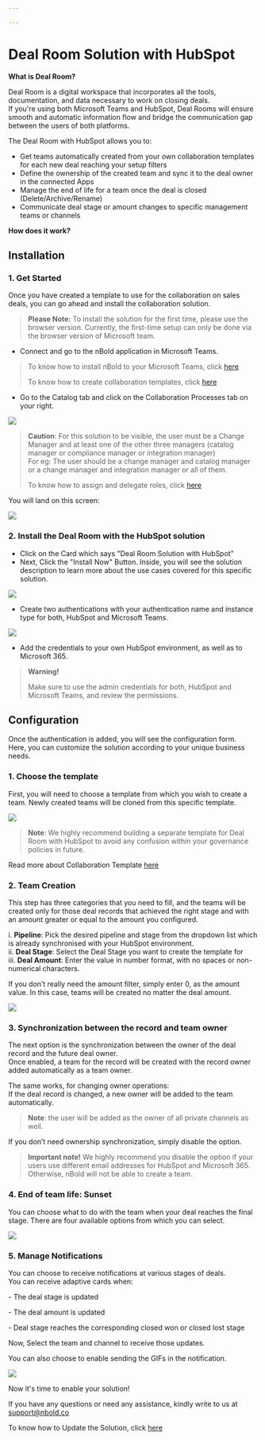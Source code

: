 ```yaml
---

---
```

# Deal Room Solution with HubSpot

  
**What is Deal Room?**

Deal Room is a digital workspace that incorporates all the tools, documentation, and data necessary to work on closing deals.  
If you're using both Microsoft Teams and HubSpot, Deal Rooms will ensure smooth and automatic information flow and bridge the communication gap between the users of both platforms.

The Deal Room with HubSpot allows you to:

* Get teams automatically created from your own collaboration templates for each new deal reaching your setup filters
* Define the ownership of the created team and sync it to the deal owner in the connected Apps
* Manage the end of life for a team once the deal is closed (Delete/Archive/Rename)
* Communicate deal stage or amount changes to specific management teams or channels

**How does it work?**

## Installation

### 1. **Get Started**

Once you have created a template to use for the collaboration on sales deals, you can go ahead and install the collaboration solution.

> **Please Note:** To install the solution for the first time, please use the browser version. Currently, the first-time setup can only be done via the browser version of Microsoft team.

* Connect and go to the nBold application in Microsoft Teams.

> To know how to install nBold to your Microsoft Teams, click [here](/administrator-guide/Installation)
>
> To know how to create collaboration templates, click [here](/catalog-manager-guide/collaboration-templates/create-a-new-collaboration-template)

* Go to the Catalog tab and click on the Collaboration Processes tab on your right.

![](/media/screenshot-2022-11-07-at-15-52-01.png)

> **Caution**: For this solution to be visible, the user must be a Change Manager and at least one of the other three managers (catalog manager or compliance manager or integration manager)  
> For eg: The user should be a change manager and catalog manager or a change manager and integration manager or all of them.
>
> To know how to assign and delegate roles, click [here](https://docs.nbold.co/administrator-guide/delegate-template-catalog-administration.html)

You will land on this screen:

![](/media/screenshot-2022-11-07-at-15-30-31.png)

### 2. **Install the Deal Room with the HubSpot solution**

* Click on the Card which says "Deal Room Solution with HubSpot"
* Next, Click the "Install Now" Button. Inside, you will see the solution description to learn more about the use cases covered for this specific solution.

![](/media/screenshot-2022-11-07-at-15-32-10.png)

* Create two authentications with your authentication name and instance type for both, HubSpot and Microsoft Teams.

![](/media/screenshot-2022-11-07-at-15-34-26.png)

* Add the credentials to your own HubSpot environment, as well as to Microsoft 365.

> **Warning!**
>
> Make sure to use the admin credentials for both, HubSpot and Microsoft Teams, and review the permissions.

## Configuration

Once the authentication is added, you will see the configuration form.  
Here, you can customize the solution according to your unique business needs.

### 1. **Choose the template**

First, you will need to choose a template from which you wish to create a team.  Newly created teams will be cloned from this specific template.

![](https://user-images.githubusercontent.com/112711544/199476804-1e1f31b4-9c84-4046-aa79-d59dc45c1bc6.png)

> **Note**: We highly recommend building a separate template for Deal Room with HubSpot to avoid any confusion within your governance policies in future.

Read more about Collaboration Template [here](/catalog-manager-guide/collaboration-templates/create-a-new-collaboration-template.html#_1-create-a-team-that-will-be-the-original-team-for-the-template)

### 2. **Team Creation**

This step has three categories that you need to fill, and the teams will be created only for those deal records that achieved the right stage and with an amount greater or equal to the amount you configured.

i. **Pipeline**: Pick the desired pipeline and stage from the dropdown list which is already synchronised with your HubSpot environment.  
ii. **Deal Stage**: Select the Deal Stage you want to create the template for  
iii. **Deal Amount**: Enter the value in number format, with no spaces or non-numerical characters.

If you don’t really need the amount filter, simply enter 0, as the amount value. In this case, teams will be created no matter the deal amount.

![](https://user-images.githubusercontent.com/112711544/199488873-c0383d14-7b70-47bb-bd56-75aeb647080e.png)

### 3. **Synchronization between the record and team owner**

The next option is the synchronization between the owner of the deal record and the future deal owner.  
Once enabled, a team for the record will be created with the record owner added automatically as a team owner.

The same works, for changing owner operations:  
If the deal record is changed, a new owner will be added to the team automatically.

> **Note**: the user will be added as the owner of all private channels as well.

If you don’t need ownership synchronization, simply disable the option.

> **Important note!** We highly recommend you disable the option if your users use different email addresses for HubSpot and Microsoft 365. Otherwise, nBold will not be able to create a team.

### 4. **End of team life: Sunset**

You can choose what to do with the team when your deal reaches the final stage. There are four available options from which you can select.

![](/media/screenshot-2022-11-03-at-11-00-30.png)

### 5. **Manage Notifications**

You can choose to receive notifications at various stages of deals.  
You can receive adaptive cards when:

\- The deal stage is updated

\- The deal amount is updated

\- Deal stage reaches the corresponding closed won or closed lost stage

Now, Select the team and channel to receive those updates.

You can also choose to enable sending the GIFs in the notification.

![](/media/screenshot-2022-11-03-at-15-09-57.png)

Now it's time to enable your solution!

If you have any questions or need any assistance, kindly write to us at [support@nbold.co](mailto:support@nbold.co)

To know how to Update the Solution, click [here](/connected-apps/hubspot/Update%20and%20Uninstall%20HubSpot%20Solution)